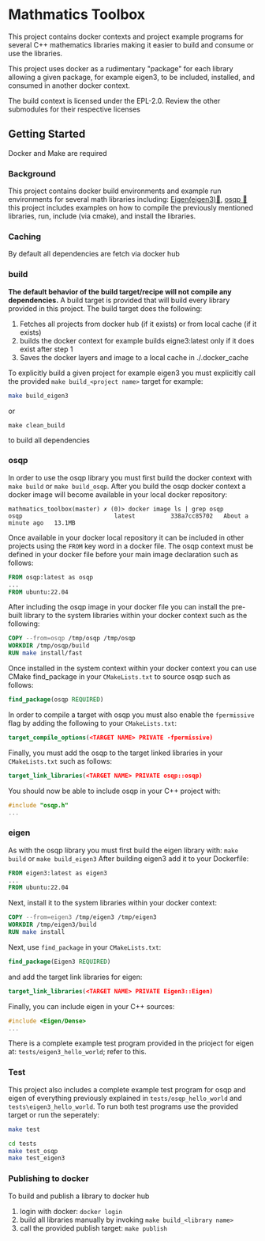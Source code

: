 # Mathmatics Toolbox 
This project contains docker contexts and project example programs for several 
C++ mathematics libraries making it easier to build and consume or use the
libraries.

This project uses docker as a rudimentary "package" for each library allowing 
a given package, for example eigen3, to be included, installed, and consumed in 
another docker context.

The build context is licensed under the EPL-2.0. Review the other submodules for their respective licenses 

## Getting Started
Docker and Make are required

### Background
This project contains docker build environments and example run environments
for several math libraries including: 
[Eigen(eigen3)🔗](https://eigen.tuxfamily.org/), [osqp 🔗](https://osqp.org/) 
this project includes examples on how to compile the previously mentioned 
libraries, run, include (via cmake), and install the libraries.


### Caching
By default all dependencies are fetch via docker hub

### build
**The default behavior of the build target/recipe will not compile any dependencies.**
A build target is provided that will build every library provided in this 
project. The build target does the following:
1. Fetches all projects from docker hub (if it exists) or from local cache 
(if it exists)
2. builds the docker context for example builds eigne3:latest only if it does
   exist after step 1 
3. Saves the docker layers and image to a local cache in ./.docker_cache

To explicitly build a given project for example eigen3 you must explicitly call
the provided `make build_<project name>` target for example:
```bash
make build_eigen3
```
or 
```
make clean_build
```
to build all dependencies


### osqp
In order to use the osqp library you must first build the docker context
with `make build` or `make build_osqp`. After you build the osqp docker
context a docker image will become available in your local docker repository:
```
mathmatics_toolbox(master) ✗ (0)> docker image ls | grep osqp
osqp                          latest          338a7cc85702   About a minute ago   13.1MB
```
Once available in your docker local repository it can be included in other
projects using the `FROM` key word in a docker file. The osqp context must
be defined in your docker file before your main image declaration such as
follows:
```Dockerfile
FROM osqp:latest as osqp 
...
FROM ubuntu:22.04
```
After including the osqp image in your docker file you can install the pre-built
library to the system libraries within your docker context such as the
following:
```Dockerfile
COPY --from=osqp /tmp/osqp /tmp/osqp 
WORKDIR /tmp/osqp/build
RUN make install/fast
```
Once installed in the system context within your docker context you can use
CMake find_package in your `CMakeLists.txt` to source osqp such as follows:
```cmake
find_package(osqp REQUIRED)
```
In order to compile a target with osqp you must also enable the `fpermissive`
flag by adding the following to your `CMakeLists.txt`:
```cmake
target_compile_options(<TARGET NAME> PRIVATE -fpermissive)
```
Finally, you must add the osqp to the target linked libraries in your
`CMakeLists.txt` such as follows:

```cmake
target_link_libraries(<TARGET NAME> PRIVATE osqp::osqp)
```

You should now be able to include osqp in your C++ project with:
```C++
#include "osqp.h"
...
```

### eigen
As with the osqp library you must first build the eigen library with: 
`make build` or `make build_eigen3`
After building eigen3 add it to your Dockerfile:
```Dockerfile
FROM eigen3:latest as eigen3 
...
FROM ubuntu:22.04
```
Next, install it to the system libraries within your docker context:
```Dockerfile
COPY --from=eigen3 /tmp/eigen3 /tmp/eigen3 
WORKDIR /tmp/eigen3/build
RUN make install
```
Next, use `find_package` in your `CMakeLists.txt`:
```cmake
find_package(Eigen3 REQUIRED)
```
and add the target link libraries for eigen:
```cmake
target_link_libraries(<TARGET NAME> PRIVATE Eigen3::Eigen)
```
Finally, you can include eigen in your C++ sources:
```C++
#include <Eigen/Dense>
...
```
There is a complete example test program provided in the prioject for eigen at:
`tests/eigen3_hello_world`; refer to this.

### Test
This project also includes a complete example test program for osqp and eigen of 
everything previously explained in `tests/osqp_hello_world` and `tests\eigen3_hello_world`. To run both test
programs use the provided target or run the seperately:
```bash
make test

cd tests
make test_osqp
make test_eigen3
```


### Publishing to docker
To build and publish a library to docker hub
1. login with docker: `docker login`
2. build all libraries manually by invoking `make build_<library name>`
3. call the provided publish target: `make publish`
